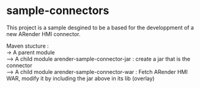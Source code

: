 # sample-connectors
This project is a sample desgined to be a based for the developpment of a new ARender HMI connector.

Maven stucture :  
-> A parent module  
--> A child module arender-sample-connector-jar : create a jar that is the connector  
--> A child module arender-sample-connector-war : Fetch ARender HMI WAR, modify it by including the jar above in its lib (overlay)
